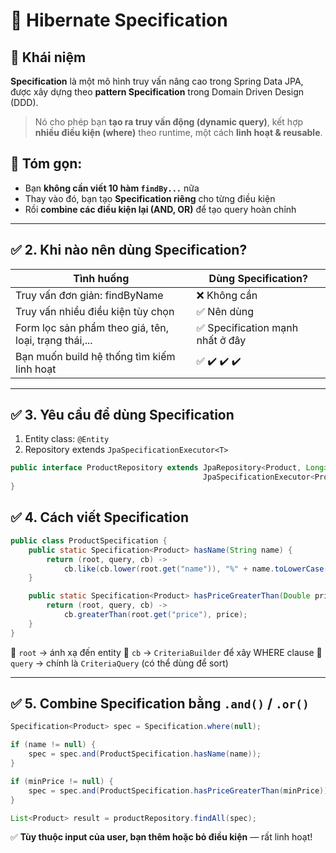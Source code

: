 # 🌱 Hibernate Specification

## 🍯 Khái niệm

**Specification** là một mô hình truy vấn nâng cao trong Spring Data JPA,
được xây dựng theo **pattern Specification** trong Domain Driven Design (DDD).

> Nó cho phép bạn **tạo ra truy vấn động (dynamic query)**,
> kết hợp **nhiều điều kiện (where)** theo runtime, một cách **linh hoạt & reusable**.

## 🧠 Tóm gọn:

- Bạn **không cần viết 10 hàm `findBy...`** nữa
- Thay vào đó, bạn tạo **Specification riêng** cho từng điều kiện
- Rồi **combine các điều kiện lại (AND, OR)** để tạo query hoàn chỉnh

---

## ✅ 2. Khi nào nên dùng Specification?

| Tình huống                                            | Dùng Specification?              |
| ----------------------------------------------------- | -------------------------------- |
| Truy vấn đơn giản: findByName                         | ❌ Không cần                     |
| Truy vấn nhiều điều kiện tùy chọn                     | ✅ Nên dùng                      |
| Form lọc sản phẩm theo giá, tên, loại, trạng thái,... | ✅ Specification mạnh nhất ở đây |
| Bạn muốn build hệ thống tìm kiếm linh hoạt            | ✅ ✔️ ✔️ ✔️                      |

---

## ✅ 3. Yêu cầu để dùng Specification

1. Entity class: `@Entity`
2. Repository extends `JpaSpecificationExecutor<T>`

```java
public interface ProductRepository extends JpaRepository<Product, Long>,
                                           JpaSpecificationExecutor<Product> {
}
```

## ✅ 4. Cách viết Specification

```java
public class ProductSpecification {
    public static Specification<Product> hasName(String name) {
        return (root, query, cb) ->
            cb.like(cb.lower(root.get("name")), "%" + name.toLowerCase() + "%");
    }

    public static Specification<Product> hasPriceGreaterThan(Double price) {
        return (root, query, cb) ->
            cb.greaterThan(root.get("price"), price);
    }
}
```

📌 `root` → ánh xạ đến entity
📌 `cb` → `CriteriaBuilder` để xây WHERE clause
📌 `query` → chính là `CriteriaQuery` (có thể dùng để sort)

---

## ✅ 5. Combine Specification bằng `.and()` / `.or()`

```java
Specification<Product> spec = Specification.where(null);

if (name != null) {
    spec = spec.and(ProductSpecification.hasName(name));
}

if (minPrice != null) {
    spec = spec.and(ProductSpecification.hasPriceGreaterThan(minPrice));
}

List<Product> result = productRepository.findAll(spec);
```

✅ **Tùy thuộc input của user, bạn thêm hoặc bỏ điều kiện** — rất linh hoạt!
